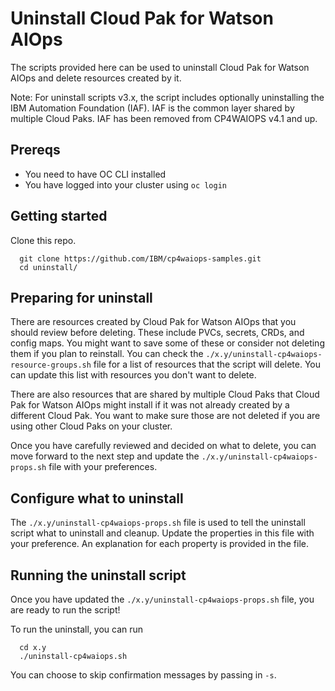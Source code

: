 <!-- © Copyright IBM Corp. 2020, 2023-->

# Uninstall Cloud Pak for Watson AIOps

The scripts provided here can be used to uninstall Cloud Pak for Watson AIOps and delete resources created by it.  

Note: For uninstall scripts v3.x, the script includes optionally uninstalling the IBM Automation Foundation (IAF).  IAF is the common layer shared by multiple Cloud Paks. IAF has been removed from CP4WAIOPS v4.1 and up.

## Prereqs
- You need to have OC CLI installed
- You have logged into your cluster using `oc login`

## Getting started

Clone this repo.
```
  git clone https://github.com/IBM/cp4waiops-samples.git
  cd uninstall/
```

## Preparing for uninstall

There are resources created by Cloud Pak for Watson AIOps that you should review before deleting.  These include PVCs, secrets, CRDs, and config maps.  You might want to save some of these or consider not deleting them if you plan to reinstall.  You can check the `./x.y/uninstall-cp4waiops-resource-groups.sh` file for a list of resources that the script will delete.  You can update this list with resources you don't want to delete.

There are also resources that are shared by multiple Cloud Paks that Cloud Pak for Watson AIOps might install if it was not already created by a different Cloud Pak.  You want to make sure those are not deleted if you are using other Cloud Paks on your cluster.  

Once you have carefully reviewed and decided on what to delete, you can move forward to the next step and update the `./x.y/uninstall-cp4waiops-props.sh` file with your preferences.

## Configure what to uninstall
The `./x.y/uninstall-cp4waiops-props.sh` file is used to tell the uninstall script what to uninstall and cleanup.  Update the properties in this file with your preference.  An explanation for each property is provided in the file.

## Running the uninstall script
Once you have updated the `./x.y/uninstall-cp4waiops-props.sh` file, you are ready to run the script!  

To run the uninstall, you can run
```
  cd x.y
  ./uninstall-cp4waiops.sh
```

You can choose to skip confirmation messages by passing in `-s`.
